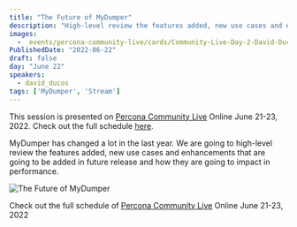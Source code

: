 ```yaml
---
title: "The Future of MyDumper"
description: "High-level review the features added, new use cases and enhancements that are going to be added in future release of MyDumper"
images:
  -  events/percona-community-live/cards/Community-Live-Day-2-David-Ducos.jpg
PublishedDate: "2022-06-22"
draft: false
day: "June 22"
speakers:
  - david_ducos
tags: ['MyDumper', 'Stream']
---
```



This session is presented on [Percona Community Live](/events/percona-community-live-2022/) Online June 21-23, 2022. Check out the full schedule [here](/events/percona-community-live-2022/).

MyDumper has changed a lot in the last year. We are going to high-level review the features added, new use cases and enhancements that are going to be added in future release and how they are going to impact in performance.


![The Future of MyDumper](events/percona-community-live/cards/Community-Live-Day-2-David-Ducos.jpg)

Check out the full schedule of [Percona Community Live](/events/percona-community-live-2022/) Online June 21-23, 2022